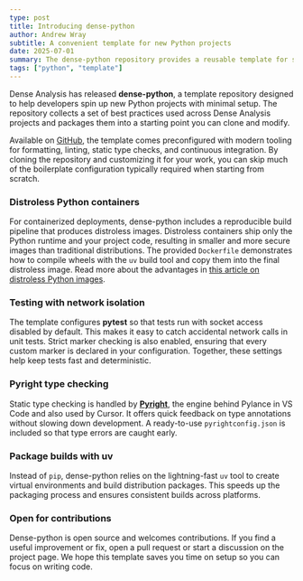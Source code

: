 ```yaml
---
type: post
title: Introducing dense-python
author: Andrew Wray
subtitle: A convenient template for new Python projects
date: 2025-07-01
summary: The dense-python repository provides a reusable template for starting Python projects quickly.
tags: ["python", "template"]
---
```


Dense Analysis has released **dense-python**, a template repository designed to help developers spin up new Python projects with minimal setup. The repository collects a set of best practices used across Dense Analysis projects and packages them into a starting point you can clone and modify.

Available on [GitHub](https://github.com/dense-analysis/dense-python), the template comes preconfigured with modern tooling for formatting, linting, static type checks, and continuous integration. By cloning the repository and customizing it for your work, you can skip much of the boilerplate configuration typically required when starting from scratch.

### Distroless Python containers

For containerized deployments, dense-python includes a reproducible build pipeline that produces distroless images. Distroless containers ship only the Python runtime and your project code, resulting in smaller and more secure images than traditional distributions. The provided `Dockerfile` demonstrates how to compile wheels with the `uv` build tool and copy them into the final distroless image. Read more about the advantages in [this article on distroless Python images](https://pythonspeed.com/articles/distroless-python/).

### Testing with network isolation

The template configures **pytest** so that tests run with socket access disabled by default. This makes it easy to catch accidental network calls in unit tests. Strict marker checking is also enabled, ensuring that every custom marker is declared in your configuration. Together, these settings help keep tests fast and deterministic.

### Pyright type checking

Static type checking is handled by [**Pyright**](https://github.com/microsoft/pyright), the engine behind Pylance in VS Code and also used by Cursor. It offers quick feedback on type annotations without slowing down development. A ready-to-use `pyrightconfig.json` is included so that type errors are caught early.

### Package builds with uv

Instead of `pip`, dense-python relies on the lightning-fast `uv` tool to create virtual environments and build distribution packages. This speeds up the packaging process and ensures consistent builds across platforms.

### Open for contributions

Dense-python is open source and welcomes contributions. If you find a useful improvement or fix, open a pull request or start a discussion on the project page. We hope this template saves you time on setup so you can focus on writing code.
